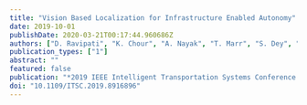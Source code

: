 ```yaml
---
title: "Vision Based Localization for Infrastructure Enabled Autonomy"
date: 2019-10-01
publishDate: 2020-03-21T00:17:44.960686Z
authors: ["D. Ravipati", "K. Chour", "A. Nayak", "T. Marr", "S. Dey", "A. Gautam", "S. Rathinam", "G. Swaminathan"]
publication_types: ["1"]
abstract: ""
featured: false
publication: "*2019 IEEE Intelligent Transportation Systems Conference (ITSC)*"
doi: "10.1109/ITSC.2019.8916896"
---
```


